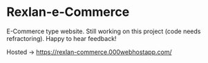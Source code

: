 # Rexlan-e-Commerce

E-Commerce type website. Still working on this project (code needs refractoring).
Happy to hear feedback!

Hosted -> https://rexlan-commerce.000webhostapp.com/
